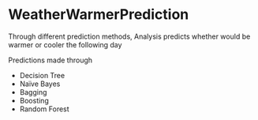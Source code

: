 # WeatherWarmerPrediction

Through different prediction methods,
Analysis predicts whether would be warmer or cooler the following day

Predictions made through
- Decision Tree
- Naïve Bayes
- Bagging
- Boosting
- Random Forest  
